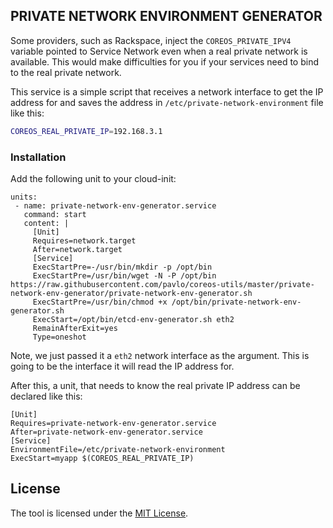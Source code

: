 ## PRIVATE NETWORK ENVIRONMENT GENERATOR

Some providers, such as Rackspace, inject the `COREOS_PRIVATE_IPV4` variable pointed to Service Network even when a real private network is available. This would make difficulties for you if your services need to bind to the real private network.

This service is a simple script that receives a network interface to get the IP address for and saves the address in `/etc/private-network-environment` file like this:   

```bash
COREOS_REAL_PRIVATE_IP=192.168.3.1
```

### Installation

Add the following unit to your cloud-init:

    units:
     - name: private-network-env-generator.service
       command: start
       content: |
         [Unit]
         Requires=network.target
         After=network.target
         [Service]
         ExecStartPre=-/usr/bin/mkdir -p /opt/bin
         ExecStartPre=/usr/bin/wget -N -P /opt/bin https://raw.githubusercontent.com/pavlo/coreos-utils/master/private-network-env-generator/private-network-env-generator.sh
         ExecStartPre=/usr/bin/chmod +x /opt/bin/private-network-env-generator.sh
         ExecStart=/opt/bin/etcd-env-generator.sh eth2
         RemainAfterExit=yes
         Type=oneshot

Note, we just passed it a `eth2` network interface as the argument. This is going to be the interface it will read the IP address for.

After this, a unit, that needs to know the real private IP address can be declared like this:

    [Unit]
    Requires=private-network-env-generator.service
    After=private-network-env-generator.service
    [Service]
    EnvironmentFile=/etc/private-network-environment
    ExecStart=myapp $(COREOS_REAL_PRIVATE_IP)

## License

The tool is licensed under the [MIT License](http://www.opensource.org/licenses/MIT).
